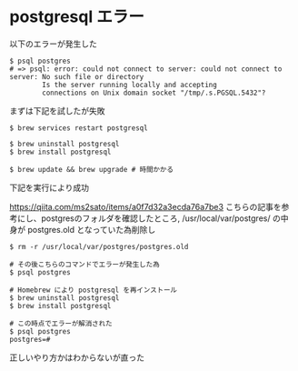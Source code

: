 # postgresql エラー

以下のエラーが発生した
```
$ psql postgres
# => psql: error: could not connect to server: could not connect to server: No such file or directory
        Is the server running locally and accepting
        connections on Unix domain socket "/tmp/.s.PGSQL.5432"?
```

まずは下記を試したが失敗
```
$ brew services restart postgresql
```
```
$ brew uninstall postgresql
$ brew install postgresql
```
```
$ brew update && brew upgrade # 時間かかる
```

下記を実行により成功

https://qiita.com/ms2sato/items/a0f7d32a3ecda76a7be3
こちらの記事を参考にし、postgresのフォルダを確認したところ,
/usr/local/var/postgres/ の中身が postgres.old となっていた為削除し

```
$ rm -r /usr/local/var/postgres/postgres.old

# その後こちらのコマンドでエラーが発生した為
$ psql postgres

# Homebrew により postgresql を再インストール
$ brew uninstall postgresql
$ brew install postgresql

# この時点でエラーが解消された
$ psql postgres
postgres=# 
```

正しいやり方かはわからないが直った